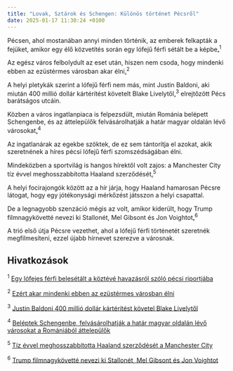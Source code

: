 ```yaml
---
title: "Lovak, Sztárok és Schengen: Különös történet Pécsről"
date: 2025-01-17 11:30:24 +0100
---
```


Pécsen, ahol mostanában annyi minden történik, az emberek felkapták a fejüket, amikor egy élő közvetítés során egy lófejű férfi sétált be a képbe<a href="https://telex.hu/zacc/2025/01/16/kozmedia-hirado-baranya-varmegye-pecs-havazas-lofej">.</a><sup>1</sup>

Az egész város felbolydult az eset után, hiszen nem csoda, hogy mindenki ebben az ezüstérmes városban akar élni<a href="https://www.zenga.hu/hello-otthon/elado-ingatlan-pecs-cm5xkiw3548xf07w0kh2qz66i?utm_source=telex&utm_medium=doboz&utm_campaign=content&utm_content=pecs">.</a><sup>2</sup>

A helyi pletykák szerint a lófejű férfi nem más, mint Justin Baldoni, aki miután 400 millió dollár kártérítést követelt Blake Livelytől<a href="https://telex.hu/after/2025/01/17/justin-baldoni-blake-lively-ryan-reynolds-per">,</a><sup>3</sup> elrejtőzött Pécs barátságos utcáin.

Közben a város ingatlanpiaca is felpezsdült, miután Románia belépett Schengenbe, és az áttelepülők felvásárolhatják a határ magyar oldalán lévő városokat<a href="https://telex.hu/gazdasag/2025/01/16/magyar-roman-hatar-romania-agglomeracio-schengen-ingazas">.</a><sup>4</sup>

Az ingatlanárak az egekbe szöktek, de ez sem tántorítja el azokat, akik szeretnének a híres pécsi lófejű férfi szomszédságában élni.

Mindeközben a sportvilág is hangos hírektől volt zajos: a Manchester City tíz évvel meghosszabbította Haaland szerződését<a href="https://telex.hu/sport/2025/01/17/erling-haaland-manchester-city-10-ev-szerzodeshosszabbitas-2034-norveg-csatar">.</a><sup>5</sup>

A helyi focirajongók között az a hír járja, hogy Haaland hamarosan Pécsre látogat, hogy egy jótékonysági mérkőzést játsszon a helyi csapattal.

De a legnagyobb szenzáció mégis az volt, amikor kiderült, hogy Trump filmnagykövetté nevezi ki Stallonét, Mel Gibsont és Jon Voightot<a href="https://telex.hu/after/2025/01/16/trump-stallone-mel-gibson-jon-voight-hollywood">.</a><sup>6</sup>

A trió első útja Pécsre vezethet, ahol a lófejű férfi történetét szeretnék megfilmesíteni, ezzel újabb hírnevet szerezve a városnak.

Hivatkozások
------------

<sup>1</sup> <a href="https://telex.hu/zacc/2025/01/16/kozmedia-hirado-baranya-varmegye-pecs-havazas-lofej">Egy lófejes férfi belesétált a köztévé havazásról szóló pécsi riportjába</a>

<sup>2</sup> <a href="https://www.zenga.hu/hello-otthon/elado-ingatlan-pecs-cm5xkiw3548xf07w0kh2qz66i?utm_source=telex&utm_medium=doboz&utm_campaign=content&utm_content=pecs">Ezért akar mindenki ebben az ezüstérmes városban élni</a>

<sup>3</sup> <a href="https://telex.hu/after/2025/01/17/justin-baldoni-blake-lively-ryan-reynolds-per">Justin Baldoni 400 millió dollár kártérítést követel Blake Livelytől</a>

<sup>4</sup> <a href="https://telex.hu/gazdasag/2025/01/16/magyar-roman-hatar-romania-agglomeracio-schengen-ingazas">Beléptek Schengenbe, felvásárolhatják a határ magyar oldalán lévő városokat a Romániából áttelepülők</a>

<sup>5</sup> <a href="https://telex.hu/sport/2025/01/17/erling-haaland-manchester-city-10-ev-szerzodeshosszabbitas-2034-norveg-csatar">Tíz évvel meghosszabbította Haaland szerződését a Manchester City</a>

<sup>6</sup> <a href="https://telex.hu/after/2025/01/16/trump-stallone-mel-gibson-jon-voight-hollywood">Trump filmnagykövetté nevezi ki Stallonét, Mel Gibsont és Jon Voightot</a>